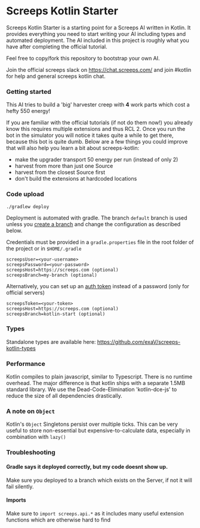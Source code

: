 # Screeps Kotlin Starter

Screeps Kotlin Starter is a starting point for a Screeps AI written in Kotlin.
It provides everything you need to start writing your AI including types and automated deployment.
The AI included in this project is roughly what you have after completing the official tutorial.

Feel free to copy/fork this repository to bootstrap your own AI.

Join the official screeps slack on https://chat.screeps.com/ and join #kotlin for help and general screeps kotlin chat.

### Getting started

This AI tries to build a 'big' harvester creep with __4__ work parts which cost a hefty 550 energy!

If you are familiar with the official tutorials (if not do them now!) you already know this requires multiple extensions 
and thus RCL 2. Once you run the bot in the simulator you will notice it takes quite a while to get there, because
this bot is quite dumb. Below are a few things you could improve that will also help you learn a bit about screeps-kotlin:

* make the upgrader transport 50 energy per run (instead of only 2)
* harvest from more than just one Source
* harvest from the closest Source first
* don't build the extensions at hardcoded locations

### Code upload

    ./gradlew deploy

Deployment is automated with gradle. 
The branch `default` branch is used unless you [create a branch](https://support.screeps.com/hc/en-us/articles/203852251-New-feature-code-branches) and change the configuration as described below.

Credentials must be provided in a `gradle.properties` file in the root folder of the project or in `$HOME/.gradle`
    
    screepsUser=<your-username>
    screepsPassword=<your-password>
    screepsHost=https://screeps.com (optional)
    screepsBranch=my-branch (optional)

Alternatively, you can set up an [auth token](https://screeps.com/a/#!/account/auth-tokens) instead of a password (only for official servers)

    screepsToken=<your-token>
    screepsHost=https://screeps.com (optional)
    screepsBranch=kotlin-start (optional)

### Types
Standalone types are available here: https://github.com/exaV/screeps-kotlin-types

### Performance
Kotlin compiles to plain javascript, similar to Typescript. There is no runtime overhead.
The major difference is that kotlin ships with a separate 1.5MB standard library. 
We use the Dead-Code-Elimination 'kotlin-dce-js' to reduce the size of all dependencies drastically.

### A note on `Object`
Kotlin's `Object` Singletons persist over multiple ticks. 
This can be very useful to store non-essential but expensive-to-calculate data, especially in combination with `lazy()`

### Troubleshooting

#### Gradle says it deployed correctly, but my code doesnt show up.
Make sure you deployed to a branch which exists on the Server, if not it will fail silently.

#### Imports
Make sure to `import screeps.api.*` as it includes many useful extension functions which are otherwise hard to find
